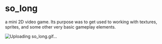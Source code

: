 # so_long
a mini 2D video game.
Its purpose was to get used to working with textures, sprites, and some other very basic gameplay elements.

![Uploading so_long.gif…]()
